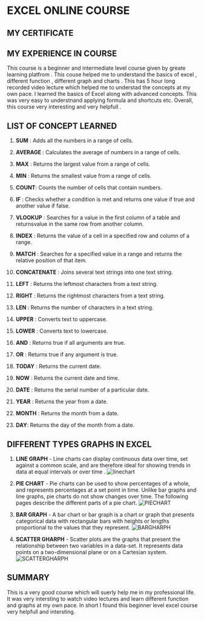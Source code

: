 # EXCEL ONLINE COURSE

## MY CERTIFICATE 



## MY EXPERIENCE IN COURSE

This course is a beginner and intermediate level course given by greate learning platfrom . This couse helped me to understand the basics of excel , different function , different graph and charts . This has 5 hour long recorded video lecture which helped me to understad the concepts at my own pace. I learned the basics of Excel along with advanced concepts. This was very easy to understnand applying formula and shortcuts etc. Overall, this course very interesting and very helpfull . 

## LIST OF CONCEPT LEARNED

1. **SUM** : Adds all the numbers in a range of cells.

2. **AVERAGE** : Calculates the average of numbers in a range of cells.


3. **MAX** : Returns the largest value from a range of cells.

4. **MIN** : Returns the smallest value from a range of cells.

5. **COUNT**: Counts the number of cells that contain numbers.

6. **IF** : Checks whether a condition is met and returns one value if true and another value if false.

7. **VLOOKUP** : Searches for a value in the first column of a table and returnsvalue in the same row from another column.

8. **INDEX** : Returns the value of a cell in a specified row and column of a range.

9. **MATCH** : Searches for a specified value in a range and returns the relative position of that item.

10. **CONCATENATE** : Joins several text strings into one text string.

11. **LEFT** : Returns the leftmost characters from a text string.

12. **RIGHT** : Returns the rightmost characters from a text string.

13. **LEN** : Returns the number of characters in a text string.

14. **UPPER** : Converts text to uppercase.

15. **LOWER** : Converts text to lowercase.

16. **AND** : Returns true if all arguments are true.

17. **OR** : Returns true if any argument is true.

18. **TODAY** : Returns the current date.

19. **NOW** : Returns the current date and time.

20. **DATE** : Returns the serial number of a particular date.

21. **YEAR** : Returns the year from a date.

22. **MONTH** : Returns the month from a date.

23. **DAY**: Returns the day of the month from a date.

## DIFFERENT TYPES GRAPHS IN EXCEL

1. **LINE GRAPH** - Line charts can display continuous data over time, set against a common scale, and are therefore ideal for showing trends in data at equal intervals or over time . 
![linechart](https://upload.wikimedia.org/wikipedia/commons/thumb/b/bd/Pushkin_population_history.svg/1200px-Pushkin_population_history.svg.png)

2. **PIE CHART** - Pie charts can be used to show percentages of a whole, and represents percentages at a set point in time. Unlike bar graphs and line graphs, pie charts do not show changes over time. The following pages describe the different parts of a pie chart.
![PIECHART](https://media.geeksforgeeks.org/wp-content/uploads/20220920123646/Piechartexample2.png)

3. **BAR GRAPH** - A bar chart or bar graph is a chart or graph that presents categorical data with rectangular bars with heights or lengths proportional to the values that they represent.
![BARGHARPH](https://media.geeksforgeeks.org/wp-content/uploads/20230704123818/Percentage-Bar-Diagram-copy-(1).webp)

4. **SCATTER GHARPH** - Scatter plots are the graphs that present the relationship between two variables in a data-set. It represents data points on a two-dimensional plane or on a Cartesian system.
![SCATTERGHARPH](https://encrypted-tbn0.gstatic.com/images?q=tbn:ANd9GcQ2sVbTFkuj4RN-qFz-3CzkkO_td0hhaaxNBg&s)

## SUMMARY 
This is a very good course which will suerly help me in my professional life. It was very intersting to watch video lectures and learn different function and graphs at my own pace. In short I found this beginner level excel course very helpfull and intersting. 



